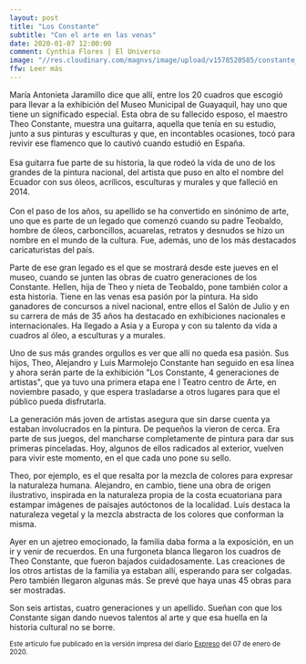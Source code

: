 ```yaml
---
layout: post
title: "Los Constante"
subtitle: "Con el arte en las venas"
date: 2020-01-07 12:00:00
comment: Cynthia Flores | El Universo
image: "//res.cloudinary.com/magnvs/image/upload/v1578520585/constante_riphhf.jpg"
ffw: Leer más
---
```

María Antonieta Jaramillo dice que allí, entre los 20 cuadros que escogió para llevar a la exhibición del Museo Municipal de Guayaquil, hay uno que tiene un significado especial. Esta obra de su fallecido esposo, el maestro Theo Constante, muestra una guitarra, aquella que tenía en su estudio, junto a sus pinturas y esculturas y que, en incontables ocasiones, tocó para revivir ese flamenco que lo cautivó cuando estudió en España.<br /><br/>Esa guitarra fue parte de su historia, la que rodeó la vida de uno de los grandes de la pintura nacional, del artista que puso en alto el nombre del Ecuador con sus óleos, acrílicos, esculturas y murales y que falleció en 2014.<br /><br/>Con el paso de los años, su apellido se ha convertido en sinónimo de arte, uno que es parte de un legado que comenzó cuando su padre Teobaldo, hombre de óleos, carboncillos, acuarelas, retratos y desnudos se hizo un nombre en el mundo de la cultura. Fue, además, uno de los más destacados caricaturistas del país.  

Parte de ese gran legado es el que se mostrará desde este jueves en el museo, cuando se junten las obras de cuatro generaciones de los Constante. Hellen, hija de Theo y nieta de Teobaldo, pone también color a esta historia. Tiene en las venas esa pasión por la pintura. Ha sido ganadores de concursos a nivel nacional, entre ellos el Salón de Julio y en su carrera de más de 35 años ha destacado en exhibiciones nacionales e internacionales. Ha llegado a Asia y a Europa y con su talento da vida a cuadros al óleo, a esculturas y a murales.  

Uno de sus más grandes orgullos es ver que allí no queda esa pasión. Sus hijos, Theo, Alejandro y Luis Marmolejo Constante han seguido en esa línea y ahora serán parte de la exhibición "Los Constante, 4 generaciones de artistas", que ya tuvo una primera etapa ene l Teatro centro de Arte, en noviembre pasado, y que espera trasladarse a otros lugares para que el público pueda disfrutarla.  

La generación más joven de artistas asegura que sin darse cuenta ya estaban involucrados en la pintura. De pequeños la vieron de cerca. Era parte de sus juegos, del mancharse completamente de pintura para dar sus primeras pinceladas. Hoy, algunos de ellos radicados al exterior, vuelven para vivir este momento, en el que cada uno pone su sello.  

Theo, por ejemplo, es el que resalta por la mezcla de colores para expresar la naturaleza humana. Alejandro, en cambio, tiene una obra de origen ilustrativo, inspirada en la naturaleza propia de la costa ecuatoriana para estampar imágenes de paísajes autóctonos  de la localidad. Luis destaca la naturaleza vegetal y la mezcla abstracta de los colores que conforman la misma.  

Ayer en un ajetreo emocionado, la familia daba forma a la exposición, en un ir y venir de recuerdos. En una furgoneta blanca llegaron los cuadros de Theo Constante, que fueron bajados cuidadosamente. Las creaciones de los otros artistas de la familia ya estaban allí, esperando para ser colgadas. Pero también llegaron algunas más. Se prevé que haya unas 45 obras para ser mostradas.  

Son seis artistas, cuatro generaciones y un apellido. Sueñan con que los Constante sigan dando nuevos talentos al arte y que esa huella en la historia cultural no se borre. 

<small>Este artículo fue publicado en la versión impresa del diario [Expreso](//www.expreso.ec) del 07 de enero de 2020.</small>
